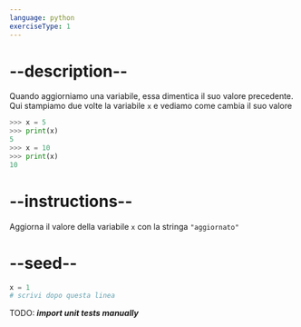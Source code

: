```yaml
---
language: python
exerciseType: 1
---
```


# --description--

Quando aggiorniamo una variabile, essa dimentica il suo valore precedente.
Qui stampiamo due volte la variabile `x` e vediamo come cambia il suo valore
```python
>>> x = 5
>>> print(x)
5
>>> x = 10
>>> print(x)
10
```

# --instructions--

Aggiorna il valore della variabile `x` con la stringa `"aggiornato"`

# --seed--

```python
x = 1
# scrivi dopo questa linea
```

TODO: ___import unit tests manually___
